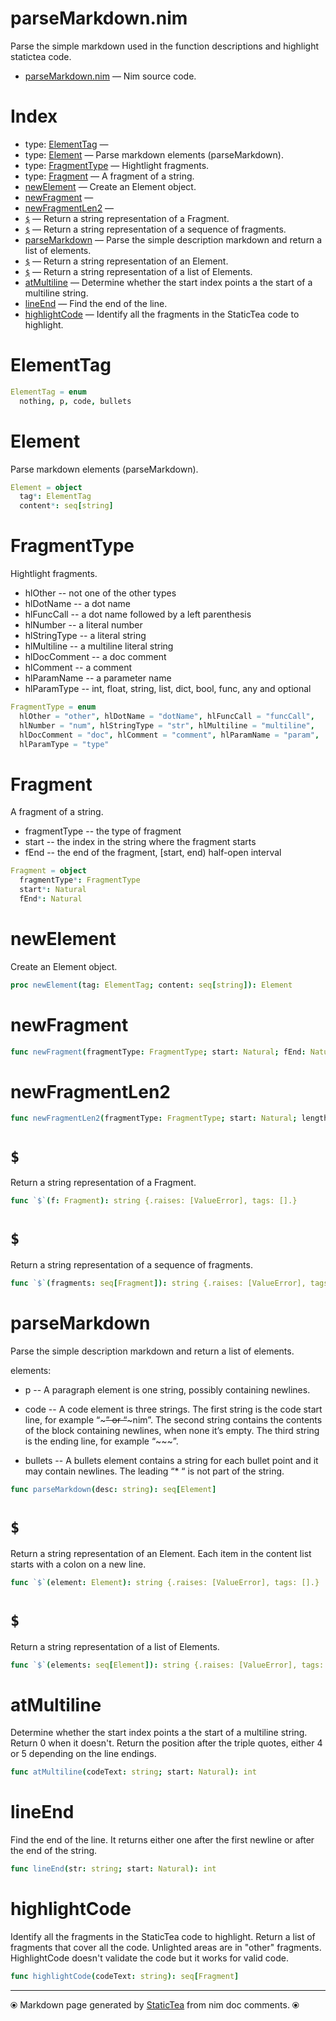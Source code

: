 # parseMarkdown.nim

Parse the simple markdown used in the function descriptions and highlight statictea code.

* [parseMarkdown.nim](../src/parseMarkdown.nim) &mdash; Nim source code.
# Index

* type: [ElementTag](#elementtag) &mdash; 
* type: [Element](#element) &mdash; Parse markdown elements (parseMarkdown).
* type: [FragmentType](#fragmenttype) &mdash; Hightlight fragments.
* type: [Fragment](#fragment) &mdash; A fragment of a string.
* [newElement](#newelement) &mdash; Create an Element object.
* [newFragment](#newfragment) &mdash; 
* [newFragmentLen2](#newfragmentlen2) &mdash; 
* [`$`](#) &mdash; Return a string representation of a Fragment.
* [`$`](#-1) &mdash; Return a string representation of a sequence of fragments.
* [parseMarkdown](#parsemarkdown) &mdash; Parse the simple description markdown and return a list of elements.
* [`$`](#-2) &mdash; Return a string representation of an Element.
* [`$`](#-3) &mdash; Return a string representation of a list of Elements.
* [atMultiline](#atmultiline) &mdash; Determine whether the start index points a the start of a multiline string.
* [lineEnd](#lineend) &mdash; Find the end of the line.
* [highlightCode](#highlightcode) &mdash; Identify all the fragments in the StaticTea code to highlight.

# ElementTag



~~~nim
ElementTag = enum
  nothing, p, code, bullets
~~~

# Element

Parse markdown elements (parseMarkdown).

~~~nim
Element = object
  tag*: ElementTag
  content*: seq[string]
~~~

# FragmentType

Hightlight fragments.

* hlOther -- not one of the other types
* hlDotName -- a dot name
* hlFuncCall -- a dot name followed by a left parenthesis
* hlNumber -- a literal number
* hlStringType -- a literal string
* hlMultiline -- a multiline literal string
* hlDocComment -- a doc comment
* hlComment -- a comment
* hlParamName -- a parameter name
* hlParamType -- int, float, string, list, dict, bool, func, any and optional

~~~nim
FragmentType = enum
  hlOther = "other", hlDotName = "dotName", hlFuncCall = "funcCall",
  hlNumber = "num", hlStringType = "str", hlMultiline = "multiline",
  hlDocComment = "doc", hlComment = "comment", hlParamName = "param",
  hlParamType = "type"
~~~

# Fragment

A fragment of a string.
* fragmentType -- the type of fragment
* start -- the index in the string where the fragment starts
* fEnd -- the end of the fragment, [start, end) half-open interval

~~~nim
Fragment = object
  fragmentType*: FragmentType
  start*: Natural
  fEnd*: Natural
~~~

# newElement

Create an Element object.

~~~nim
proc newElement(tag: ElementTag; content: seq[string]): Element
~~~

# newFragment



~~~nim
func newFragment(fragmentType: FragmentType; start: Natural; fEnd: Natural): Fragment
~~~

# newFragmentLen2



~~~nim
func newFragmentLen2(fragmentType: FragmentType; start: Natural; length: Natural): Fragment
~~~

# `$`

Return a string representation of a Fragment.

~~~nim
func `$`(f: Fragment): string {.raises: [ValueError], tags: [].}
~~~

# `$`

Return a string representation of a sequence of fragments.

~~~nim
func `$`(fragments: seq[Fragment]): string {.raises: [ValueError], tags: [].}
~~~

# parseMarkdown

Parse the simple description markdown and return a list of elements.

elements:

* p -- A paragraph element is one string, possibly containing
newlines.

* code -- A code element is three strings. The first string is
the code start line, for example “~~~” or “~~~nim”.  The second
string contains the contents of the block containing newlines,
when none it’s empty.  The third string is the ending line, for
example “~~~”.

* bullets -- A bullets element contains a string for each
bullet point and it may contain newlines.  The leading “* “ is
not part of the string.

~~~nim
func parseMarkdown(desc: string): seq[Element]
~~~

# `$`

Return a string representation of an Element. Each item in the content list starts with a colon on a new line.

~~~nim
func `$`(element: Element): string {.raises: [ValueError], tags: [].}
~~~

# `$`

Return a string representation of a list of Elements.

~~~nim
func `$`(elements: seq[Element]): string {.raises: [ValueError], tags: [].}
~~~

# atMultiline

Determine whether the start index points a the start of a multiline string. Return 0 when it doesn't. Return the position after the triple quotes, either 4 or 5 depending on the line endings.

~~~nim
func atMultiline(codeText: string; start: Natural): int
~~~

# lineEnd

Find the end of the line. It returns either one after the first newline or after the end of the string.

~~~nim
func lineEnd(str: string; start: Natural): int
~~~

# highlightCode

Identify all the fragments in the StaticTea code to highlight. Return a list of fragments that cover all the code. Unlighted areas are in "other" fragments. HighlightCode doesn't validate the code but it works for valid code.

~~~nim
func highlightCode(codeText: string): seq[Fragment]
~~~


---
⦿ Markdown page generated by [StaticTea](https://github.com/flenniken/statictea/) from nim doc comments. ⦿
